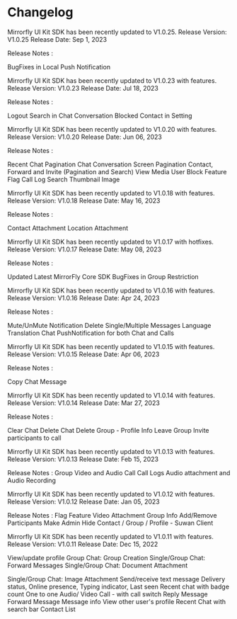 # Changelog

Mirrorfly UI Kit SDK has been recently updated to V1.0.25.
Release Version: V1.0.25
Release Date: Sep 1, 2023

Release Notes :

BugFixes in Local Push Notification


Mirrorfly UI Kit SDK has been recently updated to V1.0.23 with features.
Release Version: V1.0.23
Release Date: Jul 18, 2023

Release Notes :

Logout
Search in Chat Conversation 
Blocked Contact in Setting



Mirrorfly UI Kit SDK has been recently updated to V1.0.20 with features.
Release Version: V1.0.20
Release Date: Jun 06, 2023

Release Notes :

Recent Chat Pagination
Chat Conversation Screen Pagination
Contact, Forward and Invite (Pagination and Search)
View Media 
User Block
Feature Flag
Call Log Search
Thumbnail Image


Mirrorfly UI Kit SDK has been recently updated to V1.0.18 with features.
Release Version: V1.0.18
Release Date: May 16, 2023

Release Notes :

Contact Attachment
Location Attachment

Mirrorfly UI Kit SDK has been recently updated to V1.0.17 with hotfixes.
Release Version: V1.0.17
Release Date: May 08, 2023

Release Notes :

Updated Latest MirrorFly Core SDK
BugFixes in Group Restriction


Mirrorfly UI Kit SDK has been recently updated to V1.0.16 with features.
Release Version: V1.0.16
Release Date: Apr 24, 2023

Release Notes :

Mute/UnMute Notification
Delete Single/Multiple Messages
Language Translation
Chat PushNotification for both Chat and Calls


Mirrorfly UI Kit SDK has been recently updated to V1.0.15 with features.
Release Version: V1.0.15
Release Date: Apr 06, 2023

Release Notes :

Copy Chat Message

Mirrorfly UI Kit SDK has been recently updated to V1.0.14 with features.
Release Version: V1.0.14
Release Date: Mar 27, 2023

Release Notes :

Clear Chat
Delete Chat
Delete Group - Profile Info
Leave Group
Invite participants to call

Mirrorfly UI Kit SDK has been recently updated to V1.0.13 with features.
Release Version: V1.0.13
Release Date: Feb 15, 2023

Release Notes :
Group Video and Audio Call
Call Logs
Audio attachment and Audio Recording


Mirrorfly UI Kit SDK has been recently updated to V1.0.12 with features.
Release Version: V1.0.12
Release Date: Jan 05, 2023

Release Notes :
Flag Feature
Video Attachment
Group Info
Add/Remove Participants
Make Admin
Hide Contact / Group / Profile - Suwan Client


Mirrorfly UI Kit SDK has been recently updated to V1.0.11 with features.
Release Version: V1.0.11
Release Date: Dec 15, 2022


View/update profile
Group Chat: Group Creation
Single/Group Chat: Forward Messages
Single/Group Chat: Document Attachment

Single/Group Chat: Image Attachment
Send/receive text message
Delivery status, Online presence, Typing indicator, Last seen
Recent chat with badge count
One to one Audio/ Video Call - with call switch
Reply Message
Forward Message
Message info
View other user's profile
Recent Chat with search bar
Contact List



